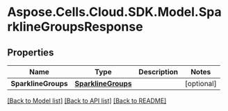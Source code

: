 # Aspose.Cells.Cloud.SDK.Model.SparklineGroupsResponse
## Properties

Name | Type | Description | Notes
------------ | ------------- | ------------- | -------------
**SparklineGroups** | [**SparklineGroups**](SparklineGroups.md) |  | [optional] 

[[Back to Model list]](../README.md#documentation-for-models) [[Back to API list]](../README.md#documentation-for-api-endpoints) [[Back to README]](../README.md)

